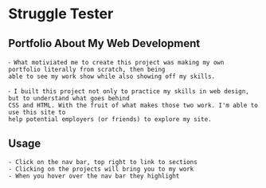 # Struggle Tester

## Portfolio About My Web Development
    ⁃ What motiviated me to create this project was making my own portfolio literally from scratch, then being
    able to see my work show while also showing off my skills.

    ⁃ I built this project not only to practice my skills in web design, but to understand what goes behind
    CSS and HTML. With the fruit of what makes those two work. I'm able to use this site to 
    help potential employers (or friends) to explore my site.
## Usage
    - Click on the nav bar, top right to link to sections
    - Clicking on the projects will bring you to my work
    - When you hover over the nav bar they highlight
    